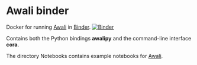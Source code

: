 # Awali binder

Docker for running [Awali] in [Binder]. [![Binder](https://mybinder.org/badge_logo.svg)](https://mybinder.org/v2/gh/xblahoud/awalipy-binder/HEAD?urlpath=lab)

Contains both the Python bindings **awalipy** and the command-line interface **cora**.

The directory Notebooks contains example notebooks for [Awali].

[Awali]: http://vaucanson-project.org/Awali/
[Binder]: https://mybinder.org/
